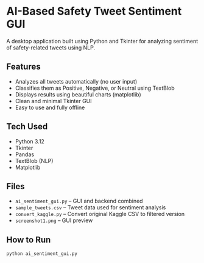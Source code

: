 # AI-Based Safety Tweet Sentiment GUI

A desktop application built using Python and Tkinter for analyzing sentiment of safety-related tweets using NLP.

## Features
- Analyzes all tweets automatically (no user input)
- Classifies them as Positive, Negative, or Neutral using TextBlob
- Displays results using beautiful charts (matplotlib)
- Clean and minimal Tkinter GUI
- Easy to use and fully offline

## Tech Used
- Python 3.12
- Tkinter
- Pandas
- TextBlob (NLP)
- Matplotlib

## Files
- `ai_sentiment_gui.py` – GUI and backend combined
- `sample_tweets.csv` – Tweet data used for sentiment analysis
- `convert_kaggle.py` – Convert original Kaggle CSV to filtered version
- `screenshot1.png` – GUI preview

## How to Run
```bash
python ai_sentiment_gui.py
